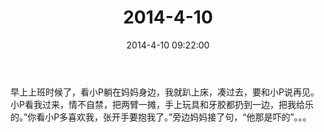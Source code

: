 ﻿---
title: 2014-4-10
date: 2014-4-10 09:22:00
tags:
categories: 爸爸
---
早上上班时候了，看小P躺在妈妈身边，我就趴上床，凑过去，要和小P说再见。小P看我过来，情不自禁，把两臂一摊，手上玩具和牙胶都扔到一边，把我给乐的。”你看小P多喜欢我，张开手要抱我了。”旁边妈妈接了句，“他那是吓的”。。。
